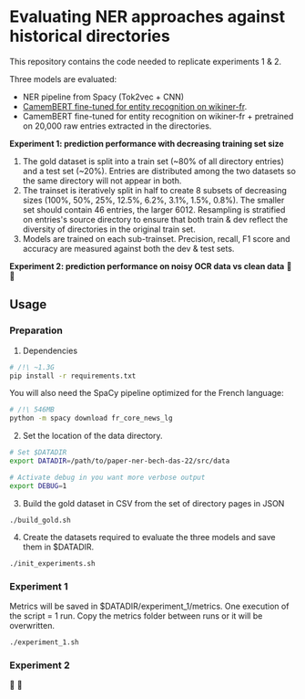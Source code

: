 
# Evaluating NER approaches against historical directories

This repository contains the code needed to replicate experiments 1 & 2.

Three models are evaluated:
- NER pipeline from Spacy (Tok2vec + CNN)
- [CamemBERT fine-tuned for entity recognition on wikiner-fr](https://huggingface.co/Jean-Baptiste/camembert-ner).
- CamemBERT fine-tuned for entity recognition on wikiner-fr + pretrained on 20,000 raw entries extracted in the directories.

**Experiment 1: prediction performance with decreasing training set size**
1. The gold dataset is split into a train set (~80% of all directory entries) and a test set (~20%). Entries are distributed among the two datasets so the same directory will not appear in both.
2. The trainset is iteratively split in half to create 8 subsets of decreasing sizes (100%, 50%, 25%, 12.5%, 6.2%, 3.1%, 1.5%, 0.8%). The smaller set should contain 46 entries, the larger 6012. Resampling is stratified on entries's source directory to ensure that both train & dev reflect the diversity of directories in the original train set.
3. Models are trained on each sub-trainset. Precision, recall, F1 score and accuracy are measured against both the dev & test sets.

**Experiment 2: prediction performance on noisy OCR data vs clean data**
 :construction: :construction:

## Usage

### Preparation
1. Dependencies
```bash
# /!\ ~1.3G
pip install -r requirements.txt
```

You will also need the SpaCy pipeline optimized for the French language:
```bash
# /!\ 546MB
python -m spacy download fr_core_news_lg
```

2. Set the location of the data directory.
```bash
# Set $DATADIR
export DATADIR=/path/to/paper-ner-bech-das-22/src/data

# Activate debug in you want more verbose output
export DEBUG=1
```

3. Build the gold dataset in CSV from the set of directory pages in JSON
```
./build_gold.sh
``` 

4. Create the datasets required to evaluate the three models and save them in $DATADIR.
```
./init_experiments.sh
```

### Experiment 1 
Metrics will be saved in $DATADIR/experiment_1/metrics.
One execution of the script = 1 run. 
Copy the metrics folder between runs or it will be overwritten.

```
./experiment_1.sh
``` 

### Experiment 2
 :construction: :construction:
